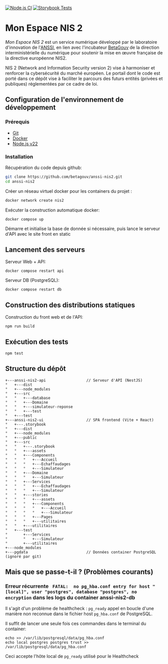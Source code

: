 [![Node.js CI](https://github.com/betagouv/anssi-nis2/actions/workflows/node.js.yml/badge.svg)](https://github.com/betagouv/anssi-nis2/actions/workflows/node.js.yml)
[![Storybook Tests](https://github.com/betagouv/anssi-nis2/actions/workflows/storybook-build.yml/badge.svg)](https://github.com/betagouv/anssi-nis2/actions/workflows/storybook-build.yml)

# Mon Espace NIS 2

_Mon Espace NIS 2_ est un service numérique développé par le laboratoire
d'innovation de l'[ANSSI](https://www.ssi.gouv.fr/), en lien avec l'incubateur
[BetaGouv](https://beta.gouv.fr/) de la direction interministérielle du
numérique pour soutenir la mise en œuvre française de la directive européenne NIS2.

NIS 2 (Network and Information Security version 2) vise à harmoniser et renforcer la cybersécurité du marché européen.
Le portail dont le code est porté dans ce dépôt vise à faciliter le parcours des futurs entités (privées et publiques)
réglementées par ce cadre de loi.

## Configuration de l'environnement de développement

### Prérequis

- [Git](https://git-scm.com/)
- [Docker](https://www.docker.com/)
- [Node.js v22](https://nodejs.org/en/)

### Installation

Récupération du code depuis github:

```sh
git clone https://github.com/betagouv/anssi-nis2.git
cd anssi-nis2
```

Créer un réseau virtuel docker pour les containers du projet :

```sh
docker network create nis2
```

Exécuter la construction automatique docker:

```shell
docker compose up
```

Démarre et initialise la base de donnée si nécessaire, puis lance le serveur d'API avec le site front en static

## Lancement des serveurs

Serveur Web + API:

```shell
docker compose restart api
```

Serveur DB (PostgreSQL):

```shell
docker compose restart db
```

## Construction des distributions statiques

Construction du front web et de l'API:

```shell
npm run build
```

## Exécution des tests

```shell
npm test
```

## Structure du dépôt

```text
+---anssi-nis2-api                  // Serveur d'API (NestJS)
°   +---dist
°   +---node_modules
°   +---src
°   °   +---database
°   °   +---Domaine
°   °   +---simulateur-reponse
°   °   +---test
°   +---test
+---anssi-nis2-ui                   // SPA frontend (Vite + React)
°   +---.storybook
°   +---dist
°   +---node_modules
°   +---public
°   +---src
°   °   +---.storybook
°   °   +---assets
°   °   +---Components
°   °   °   +---Accueil
°   °   °   +---Echaffaudages
°   °   °   +---Simulateur
°   °   +---Domaine
°   °   °   +---Simulateur
°   °   +---Services
°   °   °   +---Echaffaudages
°   °   °   +---Simulateur
°   °   +---stories
°   °   °   +---assets
°   °   °   +---Components
°   °   °   °   +---Accueil
°   °   °   °   +---Simulateur
°   °   °   +---Pages
°   °   °   +---utilitaires
°   °   +---utilitaires
°   +---test
°       +---Services
°       °   +---Simulateur
°       +---utilitaires
+---node_modules
+---pgdata                          // Données container PostgreSQL (ignoré par git)
```

## Mais que se passe-t-il ? (Problèmes courants)

### Erreur récurrente ` FATAL:  no pg_hba.conf entry for host "[local]", user "postgres", database "postgres", no encryption` dans les logs du container anssi-nis2-db

Il s'agit d'un problème de healthcheck : `pg_ready` appel en boucle d'une manière non reconnue dans le fichier
host `pg_hba.conf` de PostgreSQL.

Il suffit de lancer une seule fois ces commandes dans le terminal du container:

```shell
echo >> /var/lib/postgresql/data/pg_hba.conf
echo local postgres postgres trust >> /var/lib/postgresql/data/pg_hba.conf
```

Ceci accepte l'hôte local de `pg_ready` utilisé pour le Healthcheck